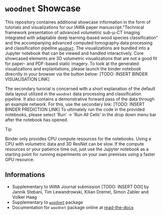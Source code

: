 # `woodnet` Showcase

This repository containes additional showcase information in the form of tutorials and visualizations for our IAWA paper manuscript "Technical framework presentation of advanced volumetric sub-μ-CT imaging integrated with adaptable deep learning-based wood species classification" and the accompanying advanced computed tomography data processing and classification pipeline [`woodnet`](https://github.com/stebix/woodnet).
The visualizations are bundled into a Jupyter notebook that can be viewed and handled interactively. Core showcased elements are 3D volumetric visualizations that are not a good fit for paper- and PDF-based static imagery.
To look at the generated visualizations and explantations, please launch the binder notebook direcntly in your browser via the button below:
[TODO: INSERT BINDER VISUALISATION LINK]

The secondary turorial is concerned with a short explanation of the default data layout utilized in the `woodnet` data processing and classification pipeline. It also contains a demonstrative forward pass of the data through an example network. For this, use the secondary link:
[TODO: INSERT BINDER PREDICTION LINK]
To ultimately run the code in the provided notebooks, please select 'Run' $\rightarrow$ 'Run All Cells' in the drop down menu bar after the notebook has opened. 
> [!TIP]
> Binder only provides CPU compute resources for the notebooks. Using a CPU with volumetric data and 3D ResNet can be slow.
> If the compute resources or your patience time out, just use the Jupyter notebook as a starting point for running experiments
> on your own premises using a faster GPU resource.

## Informations

- Supplementary to IAWA Journal submission [TODO: INSERT DOI] by Jannik Stebani, Tim Lewandrowski, Kilian Dremel, Simon Zabler and Volker Haag
- Supplementary to [`woodnet`](https://github.com/stebix/woodnet) package
- Documentation for `woodnet` package online at [read-the-docs](https://woodnet.readthedocs.io/en/latest/)